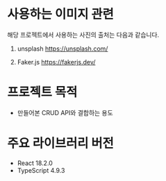 # 사용하는 이미지 관련
해당 프로젝트에서 사용하는 사진의 출처는 다음과 같습니다.

1. unsplash
https://unsplash.com/

2. Faker.js
https://fakerjs.dev/

# 프로젝트 목적
- 만들어본 CRUD API와 결합하는 용도

# 주요 라이브러리 버전
- React 18.2.0
- TypeScript 4.9.3
